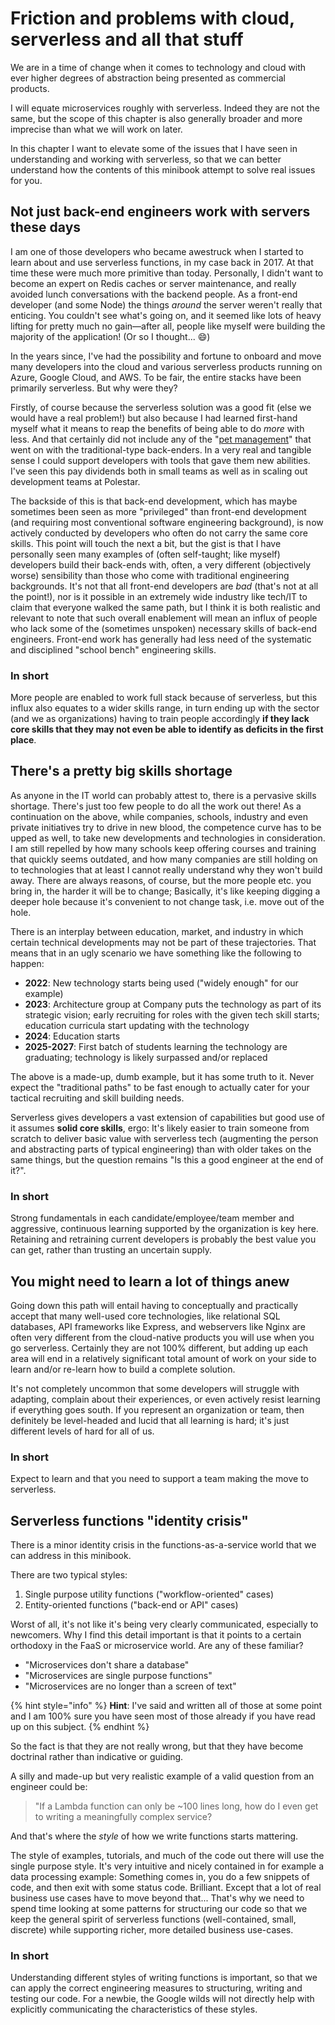 # Friction and problems with cloud, serverless and all that stuff

We are in a time of change when it comes to technology and cloud with ever higher degrees of abstraction being presented as commercial products.

I will equate microservices roughly with serverless. Indeed they are not the same, but the scope of this chapter is also generally broader and more imprecise than what we will work on later.

In this chapter I want to elevate some of the issues that I have seen in understanding and working with serverless, so that we can better understand how the contents of this minibook attempt to solve real issues for you.

## Not just back-end engineers work with servers these days

I am one of those developers who became awestruck when I started to learn about and use serverless functions, in my case back in 2017. At that time these were much more primitive than today. Personally, I didn't want to become an expert on Redis caches or server maintenance, and really avoided lunch conversations with the backend people. As a front-end developer (and some Node) the things _around_ the server weren't really that enticing. You couldn't see what's going on, and it seemed like lots of heavy lifting for pretty much no gain—after all, people like myself were building the majority of the application! (Or so I thought... :smile:)

In the years since, I've had the possibility and fortune to onboard and move many developers into the cloud and various serverless products running on Azure, Google Cloud, and AWS. To be fair, the entire stacks have been primarily serverless. But why were they?

Firstly, of course because the serverless solution was a good fit (else we would have a real problem!) but also because I had learned first-hand myself what it means to reap the benefits of being able to do _more_ with less. And that certainly did not include any of the "[pet management](https://www.hava.io/blog/cattle-vs-pets-devops-explained)" that went on with the traditional-type back-enders. In a very real and tangible sense I could support developers with tools that gave them new abilities. I've seen this pay dividends both in small teams as well as in scaling out development teams at Polestar.

The backside of this is that back-end development, which has maybe sometimes been seen as more "privileged" than front-end development (and requiring most conventional software engineering background), is now actively conducted by developers who often do not carry the same core skills. This point will touch the next a bit, but the gist is that I have personally seen many examples of (often self-taught; like myself) developers build their back-ends with, often, a very different (objectively worse) sensibility than those who come with traditional engineering backgrounds. It's not that all front-end developers are _bad_ (that's not at all the point!), nor is it possible in an extremely wide industry like tech/IT to claim that everyone walked the same path, but I think it is both realistic and relevant to note that such overall enablement will mean an influx of people who lack some of the (sometimes unspoken) necessary skills of back-end engineers. Front-end work has generally had less need of the systematic and disciplined "school bench" engineering skills.

### In short

More people are enabled to work full stack because of serverless, but this influx also equates to a wider skills range, in turn ending up with the sector (and we as organizations) having to train people accordingly **if they lack core skills that they may not even be able to identify as deficits in the first place**.



## There's a pretty big skills shortage

As anyone in the IT world can probably attest to, there is a pervasive skills shortage. There's just too few people to do all the work out there! As a continuation on the above, while companies, schools, industry and even private initiatives try to drive in new blood, the competence curve has to be upped as well, to take new developments and technologies in consideration. I am still repelled by how many schools keep offering courses and training that quickly seems outdated, and how many companies are still holding on to technologies that at least I cannot really understand why they won't build away. There are always reasons, of course, but the more people etc. you bring in, the harder it will be to change; Basically, it's like keeping digging a deeper hole because it's convenient to not change task, i.e. move out of the hole.

There is an interplay between education, market, and industry in which certain technical developments may not be part of these trajectories. That means that in an ugly scenario we have something like the following to happen:

* **2022**: New technology starts being used ("widely enough" for our example)
* **2023**: Architecture group at Company puts the technology as part of its strategic vision; early recruiting for roles with the given tech skill starts; education curricula start updating with the technology
* **2024**: Education starts
* **2025-2027**: First batch of students learning the technology are graduating; technology is likely surpassed and/or replaced

The above is a made-up, dumb example, but it has some truth to it. Never expect the "traditional paths"  to be fast enough to actually cater for your tactical recruiting and skill building needs.

Serverless gives developers a vast extension of capabilities but good use of it assumes **solid core skills**, ergo: It's likely easier to train someone from scratch to deliver basic value with serverless tech (augmenting the person and abstracting parts of typical engineering) than with older takes on the same things, but the question remains "Is this a good engineer at the end of it?".

### In short

Strong fundamentals in each candidate/employee/team member and aggressive, continuous learning supported by the organization is key here. Retaining and retraining current developers is probably the best value you can get, rather than trusting an uncertain supply.

## You might need to learn a lot of things anew

Going down this path will entail having to conceptually and practically accept that many well-used core technologies, like relational SQL databases, API frameworks like Express, and webservers like Nginx are often very different from the cloud-native products you will use when you go serverless. Certainly they are not 100% different, but adding up each area will end in a relatively significant total amount of work on your side to learn and/or re-learn how to build a complete solution.

It's not completely uncommon that some developers will struggle with adapting, complain about their experiences, or even actively resist learning if everything goes south. If you represent an organization or team, then definitely be level-headed and lucid that all learning is hard; it's just different levels of hard for all of us.

### In short

Expect to learn and that you need to support a team making the move to serverless.

## Serverless functions "identity crisis"

There is a minor identity crisis in the functions-as-a-service world that we can address in this minibook.

There are two typical styles:

1. Single purpose utility functions ("workflow-oriented" cases)
2. Entity-oriented functions ("back-end or API" cases)

Worst of all, it's not like it's being very clearly communicated, especially to newcomers. Why I find this detail important is that it points to a certain orthodoxy in the FaaS or microservice world. Are any of these familiar?

* "Microservices don't share a database"
* "Microservices are single purpose functions"
* "Microservices are no longer than a screen of text"

{% hint style="info" %}
**Hint**: I've said and written all of those at some point and I am 100% sure you have seen most of those already if you have read up on this subject.
{% endhint %}

So the fact is that they are not really wrong, but that they have become doctrinal rather than indicative or guiding.

A silly and made-up but very realistic example of a valid question from an engineer could be:

> "If a Lambda function can only be \~100 lines long, how do I even get to writing a meaningfully complex service?

And that's where the _style_ of how we write functions starts mattering.

The style of examples, tutorials, and much of the code out there will use the single purpose style. It's very intuitive and nicely contained in for example a data processing example: Something comes in, you do a few snippets of code, and then exit with some status code. Brilliant. Except that a lot of real business use cases have to move beyond that... That's why we need to spend time looking at some patterns for structuring our code so that we keep the general spirit of serverless functions (well-contained, small, discrete) while supporting richer, more detailed business use-cases.

### In short

Understanding different styles of writing functions is important, so that we can apply the correct engineering measures to structuring, writing and testing our code. For a newbie, the Google wilds will not directly help with explicitly communicating the characteristics of these styles.&#x20;
